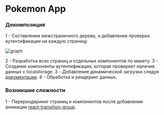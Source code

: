 # Pokemon App



### Декомпозиция

1 - Составление межстраничного дерева, и добавление проверки аутентификации на каждую страницу

![graph](https://i.ibb.co/6tGyBbW/Graph.png)

2 - Разработка всех страниц и отдельных компонентов по макету.
3 - Создание компоненты аутентификации, которая проверяет наличие данных с localstorage.
3 - Добавление динамической загрузки следуя [документации](https://github.com/PokemonTCG/pokemon-tcg-sdk-javascript).
4 - Обработка и рендеринг данных.

### Возникшие сложности

1 - Перерендериннг страниц и компонентов после добавления анимации [react-transition-group](https://github.com/reactjs/react-transition-group).

